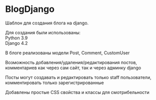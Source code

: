 <h1>BlogDjango</h1>
<p>
  Шаблон для создания блога на django. 
</p>
<p>
  Для создания были использованы:<br>
  Python 3.9<br>
  Django 4.2
</p>
<p>
  В блоге реализованы модели Post, Comment, CustomUser
</p>
<p>
  Возможность добавления/удаления/редактирования постов, комментариев как через сам сайт, так и через админку django
</p>
<p>
  Посты могут создавать и редактировать только staff пользователи, комментировать только зарегистрированные
</p>
<p>
  Добавлены простые CSS свойства и классы для смотрибельности
</p>
